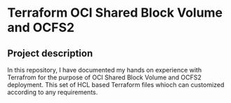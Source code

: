 # Terraform OCI Shared Block Volume and OCFS2

## Project description

In this repository, I have documented my hands on experience with Terrafrom for the purpose of OCI Shared Block Volume and OCFS2 deployment. This set of HCL based Terraform files whioch can customized according to any requirements.   

